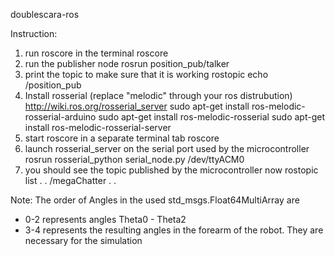 doublescara-ros


Instruction:
1) run roscore in the terminal
	roscore
2) run the publisher node
	rosrun position_pub/talker
3) print the topic to make sure that it is working
	rostopic echo /position_pub
4) Install rosserial (replace "melodic" through your ros distrubution)
http://wiki.ros.org/rosserial_server
	sudo apt-get install ros-melodic-rosserial-arduino
	sudo apt-get install ros-melodic-rosserial
	sudo apt-get install ros-melodic-rosserial-server
5) start roscore in a separate terminal tab
	roscore
6) launch rosserial_server on the serial port used by the microcontroller
	rosrun rosserial_python serial_node.py /dev/ttyACM0
7) you should see the topic published by the microcontroller now
	rostopic list
.
.
/megaChatter
.
.

Note: The order of Angles in the used std_msgs.Float64MultiArray are
- 0-2 represents angles Theta0 - Theta2 
- 3-4 represents the resulting angles in the forearm of the robot. They are necessary for the simulation 
